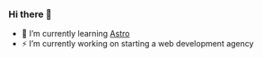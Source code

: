 ### Hi there 👋

- 🚀 I’m currently learning [Astro](https://astro.build/)
- ⚡ I’m currently working on starting a web development agency
